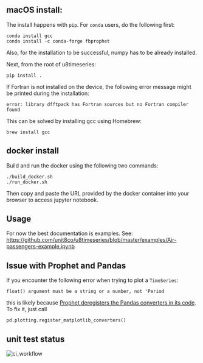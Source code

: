 ## macOS install: 

The install happens with `pip`. For `conda` users, do the following first:
```
conda install gcc
conda install -c conda-forge fbprophet
```

Also, for the installation to be successful, numpy has to be already installed.

Next, from the root of u8timeseries:
```
pip install .
```

If Fortran is not installed on the device, the following error message might be printed during the installation:

```
error: library dfftpack has Fortran sources but no Fortran compiler found
```
This can be solved by installing gcc using Homebrew:
```
brew install gcc
```

## docker install

Build and run the docker using the following two commands:
```
./build_docker.sh
./run_docker.sh
```
Then copy and paste the URL provided by the docker container into your browser to access jupyter notebook.

## Usage
For now the best documentation is examples.
See: https://github.com/unit8co/u8timeseries/blob/master/examples/Air-passengers-example.ipynb

## Issue with Prophet and Pandas
If you encounter the following error when trying to plot a `TimeSeries`:
```
float() argument must be a string or a number, not 'Period
```
this is likely because [Prophet deregisters the Pandas converters in its code](https://darektidwell.com/typeerror-float-argument-must-be-a-string-or-a-number-not-period-facebook-prophet-and-pandas/). To fix it, just call
```
pd.plotting.register_matplotlib_converters()
```

## unit test status
![ci_workflow](https://github.com/unit8co/u8timeseries/workflows/ci_workflow/badge.svg)
